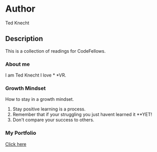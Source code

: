 # Author
Ted Knecht

##  Description
This is a collection of readings for CodeFellows.

###  About me
I am Ted Knecht I love * *VR. 

###  Growth Mindset
How to stay in a  growth mindset.

1.  Stay positive learning is a process.
2.  Remember that if your struggling you just havent learned it **YET!
3.  Don't compare your success to others.

###  My Portfolio

[Click here](https://github.com/Ritzoosk)

